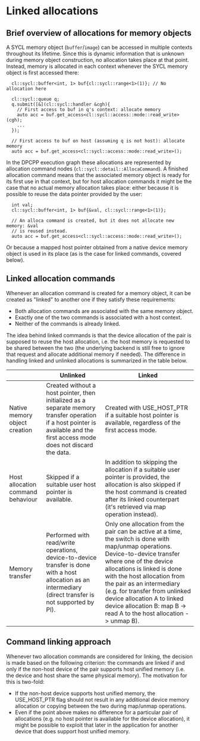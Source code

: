 # Linked allocations

## Brief overview of allocations for memory objects

A SYCL memory object (`buffer`/`image`) can be accessed in multiple contexts
throughout its lifetime. Since this is dynamic information that is unknown
during memory object construction, no allocation takes place at that point.
Instead, memory is allocated in each context whenever the SYCL memory object
is first accessed there:

```
  cl::sycl::buffer<int, 1> buf{cl::sycl::range<1>(1)}; // No allocation here

  cl::sycl::queue q;
  q.submit([&](cl::sycl::handler &cgh){
    // First access to buf in q's context: allocate memory
    auto acc = buf.get_access<cl::sycl::access::mode::read_write>(cgh);
	...
  });

  // First access to buf on host (assuming q is not host): allocate memory
  auto acc = buf.get_access<cl::sycl::access::mode::read_write>();
```

In the DPCPP execution graph these allocations are represented by allocation
command nodes (`cl::sycl::detail::AllocaCommand`). A finished allocation
command means that the associated memory object is ready for its first use in
that context, but for host allocation commands it might be the case that no
actual memory allocation takes place: either because it is possible to reuse the
data pointer provided by the user:

```
  int val;
  cl::sycl::buffer<int, 1> buf{&val, cl::sycl::range<1>(1)};

  // An alloca command is created, but it does not allocate new memory: &val
  // is reused instead.
  auto acc = buf.get_access<cl::sycl::access::mode::read_write>();
```

Or because a mapped host pointer obtained from a native device memory object
is used in its place (as is the case for linked commands, covered below).

## Linked allocation commands

Whenever an allocation command is created for a memory object, it can be created
as "linked" to another one if they satisfy these requirements:
- Both allocation commands are associated with the same memory object.
- Exactly one of the two commands is associated with a host context.
- Neither of the commands is already linked.

The idea behind linked commands is that the device allocation of the pair is
supposed to reuse the host allocation, i.e. the host memory is requested to be
shared between the two (the underlying backend is still free to ignore that
request and allocate additional memory if needed). The difference in handling
linked and unlinked allocations is summarized in the table below.

|   | Unlinked | Linked |
| - | -------- | ------ |
| Native memory object creation | Created without a host pointer, then initialized as a separate memory transfer operation if a host pointer is available and the first access mode does not discard the data. | Created with USE_HOST_PTR if a suitable host pointer is available, regardless of the first access mode. |
| Host allocation command behaviour | Skipped if a suitable user host pointer is available. | In addition to skipping the allocation if a suitable user pointer is provided, the allocation is also skipped if the host command is created after its linked counterpart (it's retrieved via map operation instead). |
| Memory transfer | Performed with read/write operations, device-to-device transfer is done with a host allocation as an intermediary (direct transfer is not supported by PI). | Only one allocation from the pair can be active at a time, the switch is done with map/unmap operations. Device-to-device transfer where one of the device allocations is linked is done with the host allocation from the pair as an intermediary (e.g. for transfer from unlinked device allocation A to linked device allocation B: map B -> read A to the host allocation -> unmap B). |

## Command linking approach

Whenever two allocation commands are considered for linking, the decision is
made based on the following criterion: the commands are linked if and only if
the non-host device of the pair supports host unified memory (i.e. the device
and host share the same physical memory). The motivation for this is two-fold:
- If the non-host device supports host unified memory, the USE_HOST_PTR flag
should not result in any additional device memory allocation or copying between
the two during map/unmap operations.
- Even if the point above makes no difference for a particular pair of
allocations (e.g. no host pointer is available for the device allocation),
it might be possible to exploit that later in the application for another device
that does support host unified memory.
